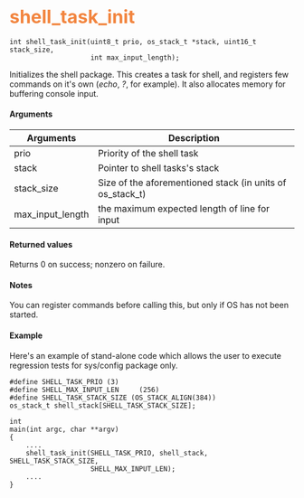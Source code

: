 ## <font color="F2853F" style="font-size:24pt"> shell_task_init</font>

```no-highlight
int shell_task_init(uint8_t prio, os_stack_t *stack, uint16_t stack_size,
                    int max_input_length);
```

Initializes the shell package. This creates a task for shell, and registers few commands on it's own (*echo*, *?*, for example).
It also allocates memory for buffering console input.

#### Arguments

| Arguments | Description |
|-----------|-------------|
| prio | Priority of the shell task |
| stack | Pointer to shell tasks's stack |
| stack_size | Size of the aforementioned stack (in units of os_stack_t) |
| max_input_length | the maximum expected length of line for input |

#### Returned values

Returns 0 on success; nonzero on failure.

#### Notes

You can register commands before calling this, but only if OS has not been started.

#### Example

Here's an example of stand-alone code which allows the user to execute regression tests for sys/config package only.

```no-highlight
#define SHELL_TASK_PRIO (3)
#define SHELL_MAX_INPUT_LEN     (256)
#define SHELL_TASK_STACK_SIZE (OS_STACK_ALIGN(384))
os_stack_t shell_stack[SHELL_TASK_STACK_SIZE];

int
main(int argc, char **argv)
{
    ....
    shell_task_init(SHELL_TASK_PRIO, shell_stack, SHELL_TASK_STACK_SIZE,
                    SHELL_MAX_INPUT_LEN);
    ....
}
```
